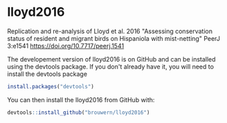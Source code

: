 # lloyd2016
Replication and re-analysis of Lloyd et al. 2016 "Assessing conservation status of resident and migrant birds on Hispaniola with mist-netting" PeerJ 3:e1541 https://doi.org/10.7717/peerj.1541

The developement version of lloyd2016 is on GitHub and can be installed using the devtools package.  If you don't already have it, you will need to install the devtools package

``` r
install.packages("devtools")
```

You can then install the lloyd2016 from GitHub with:

``` r
devtools::install_github("brouwern/lloyd2016")
```


